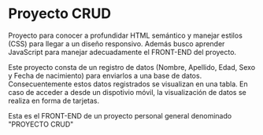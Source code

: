 # Proyecto CRUD  
Proyecto para conocer a profundidar HTML semántico y manejar estilos (CSS) para llegar a un diseño responsivo. Además busco aprender JavaScript para manejar adecuadamente el FRONT-END del proyecto.  
  
Este proyecto consta de un registro de datos (Nombre, Apellido, Edad, Sexo y Fecha de nacimiento) para enviarlos a una base de datos. Consecuentemente estos datos registrados se visualizan en una tabla. En caso de acceder a desde un dispotivio móvil, la visualización de datos se realiza en forma de tarjetas.  
  
Esta es el FRONT-END de un proyecto personal general denominado "PROYECTO CRUD"
